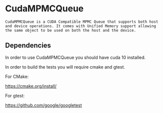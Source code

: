 # CudaMPMCQueue

    CudaMPMCQueue is a CUDA Compatible MPMC Queue that supports both host and device operations. It comes with Unified Memory support allowing the same object to be used on both the host and the device. 

## Dependencies

In order to use CudaMPMCQueue you should have cuda 10 installed.

In order to build the tests you will require cmake and gtest.

For CMake:

https://cmake.org/install/

For gtest:

https://github.com/google/googletest

